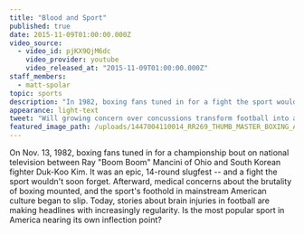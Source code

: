 ```yaml
---
title: "Blood and Sport"
published: true
date: 2015-11-09T01:00:00.000Z
video_source:
  - video_id: pjKX9QjM6dc
    video_provider: youtube
    video_released_at: "2015-11-09T01:00:00.000Z"
staff_members:
  - matt-spolar
topic: sports
description: "In 1982, boxing fans tuned in for a fight the sport wouldn't soon forget. Today, with concerns about the toll of football on the rise, is America’s favorite game nearing its own inflection point?"
appearance: light-text
tweet: "Will growing concern over concussions transform football into a niche sport like boxing?"
featured_image_path: /uploads/1447004110014_RR269_THUMB_MASTER_BOXING_AP_8211130177_EDITED_16x9.jpg
---
```


On Nov. 13, 1982, boxing fans tuned in for a championship bout on national television between Ray "Boom Boom" Mancini of Ohio and South Korean fighter Duk-Koo Kim. It was an epic, 14-round slugfest -- and a fight the sport wouldn't soon forget. Afterward, medical concerns about the brutality of boxing mounted, and the sport's foothold in mainstream American culture began to slip. Today, stories about brain injuries in football are making headlines with increasingly regularity. Is the most popular sport in America nearing its own inflection point?

